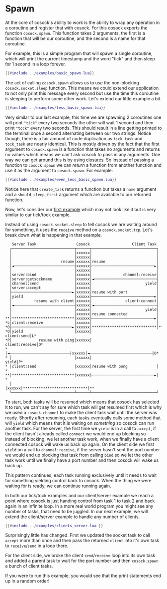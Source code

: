 # Spawn

At the core of cosock's ability to work is the ability to wrap any operation in a coroutine and
register that with cosock. For this cosock exports the function `cosock.spawn`. This function takes
2 arguments, the first is a function that will be our coroutine, and the second is a name for that coroutine.

For example, this is a simple program that will spawn a single coroutine, which will print the current
timestamp and the word "tick" and then sleep for 1 second in a loop forever.

```lua
{{#include ../examples/basic_spawn.lua}}
```

The act of calling `cosock.spawn` allows us to use the non-blocking `cosock.socket.sleep` function. This means
we could extend our application to not only print this message every second but use the time this coroutine
is sleeping to perform some other work. Let's extend our little example a bit.

<span id="ticktock-example"></span>

```lua
{{#include ../examples/less_basic_spawn.lua}}
```

Very similar to our last example, this time we are spawning 2 coroutines one will print `"tick"` every two seconds
the other will wait 1 second and then print `"tock"` every two seconds. This should result in a line getting
printed to the terminal once a second alternating between our two strings. Notice though, there is a fair amount
of code duplication as `tick_task` and `tock_task` are nearly identical. This is mostly driven by the fact
that the first argument to `cosock.spawn` is a function that takes no arguments and returns no values which
means we can't ask cosock to pass in any arguments. One way we can get around this is by using
[closures](https://www.lua.org/pil/6.1.html). So instead of passing a function to
`cosock.spawn` we can _return_ a function from another function and use it as the argument to `cosock.spawn`.
For example:

```lua
{{#include ../examples/even_less_basic_spawn.lua}}
```

Notice here that `create_task` returns a function but takes a `name` argument and a `should_sleep_first`
argument which are available to our returned function.

Now, let's consider our [first example](~/../01-cosock.html#clientserver-example) which may not look like it
but is very similar to our tick/tock example.

Instead of using `cosock.socket.sleep` to tell cosock we are waiting around for something, it uses
the `receive` method on a `cosock.socket.tcp`. Let's break down what is happening in that example.

```text
   Server Task                  Cosock                   Client Task
  ┌────────────────────────────┬──────┬─────────────────────────────┐
  │                            │xxxxxx│                             │
  │                            │xxxxxx│                             │
  │                      resume│xxxxxx│resume                       │
  │◄───────────────────────────┤xxxxxx├────────────────────────────►│
  │                            │xxxxxx│                             │
  │server:bind                 │xxxxxx│              channel:receive│
  │server:getsockname          │xxxxxx│◄────────────────────────────┤
  │channel:send                │xxxxxx│                        yield│
  │server:accept               │xxxxxx│                             │
  ├───────────────────────────►│xxxxxx│resume with port             │
  │yield                       │xxxxxx├────────────────────────────►│
  │          resume with client│xxxxxx│               client:connect│
  │◄───────────────────────────┤xxxxxx│◄────────────────────────────┤
  │                            │xxxxxx│                        yield│
  │                            │xxxxxx│resume connected             │
**│****************************│xxxxxx├────────────────────────────►│
*L│client:receive              │xxxxxx│                             │
*O├───────────────────────────►│xxxxxx│*****************************│**
*O│yield                       │xxxxxx│                  client:send│L*
*P│            resume with ping│xxxxxx│               client:receive│O*
* │◄───────────────────────────┤xxxxxx│◄────────────────────────────┤O*
* │                            │xxxxxx│                        yield│P*
* │client:send                 │xxxxxx│resume with pong             │ *
**│****************************│xxxxxx├────────────────────────────►│ *
  │                            │xxxxxx│*****************************│**
  └────────────────────────────┴──────┴─────────────────────────────┘

```

To start, both tasks will be resumed which means that cosock has selected it to run, we can't say
for sure which task will get resumed first which is why we used a `cosock.channel` to make the
client task wait until the server was ready. Shortly after resuming, each tasks eventually calls
some method that will `yield` which means that it is waiting on _something_ so cosock can run
another task. For the server, the first time we `yield` is in a call to `accept`, if the client
hasn't already called `connect` we would end up blocking so instead of blocking, we let another
task work, when we finally have a client connected cosock will wake us back up again. On the
client side we first `yield` on a call to `channel:receive`, if the server hasn't sent the port
number we would end up blocking that task from calling `bind` so we let the other task work until
we finally have a port number and then cosock will wake us back up.

This pattern continues, each task running exclusively until it needs to wait for something yielding
control back to cosock. When the thing we were waiting for is ready, we can continue running again.

In both our tick/tock examples and our client/server example we reach a point where cosock is just
handing control from task 1 to task 2 and back again in an infinite loop. In a more real world
program you might see any number of tasks, that need to be juggled. In our next example, we will
extend the client/server example to handle any number of clients.

```lua
{{#include ../examples/clients_server.lua }}
```

Surprisingly little has changed. First we updated the socket task to call `accept` more than once
and then pass the returned `client` into it's own task to `receive`/`send` in a loop there.

For the client side, we broke the client `send`/`receive` loop into its own task and added
a parent task to wait for the port number and then `cosock.spawn` a bunch of client tasks.

If you were to run this example, you would see that the print statements end up in a random order!
